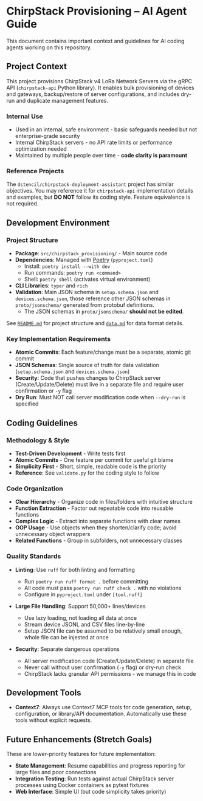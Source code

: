 # ChirpStack Provisioning – AI Agent Guide

This document contains important context and guidelines for AI coding agents working on this repository.

## Project Context

This project provisions ChirpStack v4 LoRa Network Servers via the gRPC API (`chirpstack-api` Python library). It enables bulk provisioning of devices and gateways, backup/restore of server configurations, and includes dry-run and duplicate management features.

### Internal Use

- Used in an internal, safe environment - basic safeguards needed but not enterprise-grade security
- Internal ChirpStack servers - no API rate limits or performance optimization needed
- Maintained by multiple people over time - **code clarity is paramount**

### Reference Projects

The `dstencil/chirpstack-deployment-assistant` project has similar objectives. You may reference it for `chirpstack-api` implementation details and examples, but **DO NOT** follow its coding style. Feature equivalence is not required.

## Development Environment

### Project Structure

- **Package**: `src/chirpstack_provisioning/` - Main source code
- **Dependencies**: Managed with [Poetry](https://python-poetry.org/) (`pyproject.toml`)
  - Install: `poetry install --with dev`
  - Run commands: `poetry run <command>`
  - Shell: `poetry shell` (activates virtual environment)
- **CLI Libraries**: `typer` and `rich`
- **Validation**: Main JSON schema in `setup.schema.json` and `devices.schema.json`, those reference other JSON schemas in `proto/jsonschema/` generated from protobuf definitions.
  - The JSON schemas in `proto/jsonschema/` **should not be edited**.

See [`README.md`](README.md) for project structure and [`data.md`](data.md) for data format details.

### Key Implementation Requirements

- **Atomic Commits**: Each feature/change must be a separate, atomic git commit
- **JSON Schemas**: Single source of truth for data validation (`setup.schema.json` and `devices.schema.json`)
- **Security**: Code that pushes changes to ChirpStack server (Create/Update/Delete) must live in a separate file and require user confirmation or `-y` flag
- **Dry Run**: Must NOT call server modification code when `--dry-run` is specified

## Coding Guidelines

### Methodology & Style

- **Test-Driven Development** - Write tests first
- **Atomic Commits** - One feature per commit for useful git blame
- **Simplicity First** - Short, simple, readable code is the priority
- **Reference**: See `validate.py` for the coding style to follow

### Code Organization

- **Clear Hierarchy** - Organize code in files/folders with intuitive structure
- **Function Extraction** - Factor out repeatable code into reusable functions
- **Complex Logic** - Extract into separate functions with clear names
- **OOP Usage** - Use objects when they shorten/clarify code; avoid unnecessary object wrappers
- **Related Functions** - Group in subfolders, not unnecessary classes

### Quality Standards

- **Linting**: Use `ruff` for both linting and formatting
  - Run `poetry run ruff format .` before committing
  - All code must pass `poetry run ruff check .` with no violations
  - Configure in `pyproject.toml` under `[tool.ruff]`
  
- **Large File Handling**: Support 50,000+ lines/devices
  - Use lazy loading, not loading all data at once
  - Stream device JSONL and CSV files line-by-line
  - Setup JSON file can be assumed to be relatively small enough, whole file can be injested at once
  
- **Security**: Separate dangerous operations
  - All server modification code (Create/Update/Delete) in separate file
  - Never call without user confirmation (`-y` flag) or dry-run check
  - ChirpStack lacks granular API permissions - we manage this in code

## Development Tools

- **Context7**: Always use Context7 MCP tools for code generation, setup, configuration, or library/API documentation. Automatically use these tools without explicit requests.

## Future Enhancements (Stretch Goals)

These are lower-priority features for future implementation:

- **State Management**: Resume capabilities and progress reporting for large files and poor connections
- **Integration Testing**: Run tests against actual ChirpStack server processes using Docker containers as pytest fixtures
- **Web Interface**: Simple UI (but code simplicity takes priority)
